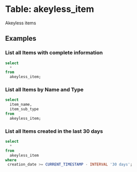 # Table: akeyless_item

Akeyless items

## Examples

### List all Items with complete information

```sql
select
  *
from
  akeyless_item;
```

### List all Items by Name and Type

```sql
select
  item_name,
  item_sub_type
from
  akeyless_item;
```
### List all Items created in the last 30 days

```sql
select
  *
from
  akeyless_item
where
 creation_date >= CURRENT_TIMESTAMP - INTERVAL '30 days';
```
